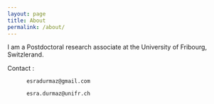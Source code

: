 ```yaml
---
layout: page
title: About
permalink: /about/
---
```


I am a Postdoctoral research associate at the University of Fribourg, Switzlerand. 

Contact : 

          esradurmaz@gmail.com

          esra.durmaz@unifr.ch
          

